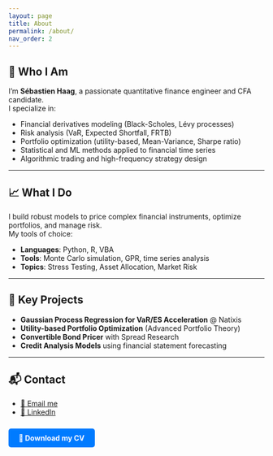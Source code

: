 ```yaml
---
layout: page
title: About
permalink: /about/
nav_order: 2
---
```


## 🎯 Who I Am

I’m **Sébastien Haag**, a passionate quantitative finance engineer and CFA candidate.  
I specialize in:

- Financial derivatives modeling (Black-Scholes, Lévy processes)
- Risk analysis (VaR, Expected Shortfall, FRTB)
- Portfolio optimization (utility-based, Mean-Variance, Sharpe ratio)
- Statistical and ML methods applied to financial time series
- Algorithmic trading and high-frequency strategy design

---

## 📈 What I Do

I build robust models to price complex financial instruments, optimize portfolios, and manage risk.  
My tools of choice:

- **Languages**: Python, R, VBA
- **Tools**: Monte Carlo simulation, GPR, time series analysis
- **Topics**: Stress Testing, Asset Allocation, Market Risk

---

## 📁 Key Projects

- **Gaussian Process Regression for VaR/ES Acceleration** @ Natixis
- **Utility-based Portfolio Optimization** (Advanced Portfolio Theory)
- **Convertible Bond Pricer** with Spread Research
- **Credit Analysis Models** using financial statement forecasting

---

## 📬 Contact

- [📧 Email me](mailto:sbthaag@gmail.com)
- [🔗 LinkedIn](https://www.linkedin.com/in/s%C3%A9bastien-haag/)

<p>
  <a href="https://sebbhg.github.io/files/CV2026.pdf" style="
    display: inline-block;
    padding: 10px 20px;
    background-color: #007bff;
    color: white;
    border-radius: 5px;
    text-decoration: none;
    font-weight: bold;
    margin-top: 10px;
  ">
    📄 Download my CV
  </a>
</p>
